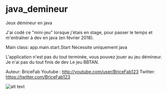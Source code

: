 # java_demineur
Jeux démineur en java

J'ai codé ce "mini-jeu" lorsque j'étais en stage, pour passer le temps et m'entraîner à dev en java (en février 2018).

Main class: app.main.start.Start
Necessite uniquement java

L'application n'est pas du tout terminée, vous pouvez jouer au jeu démineur. Je n'ai pas du tout finis de dev Le jeu BBTAN.

Auteur: BriceFab
Youtube : http://youtube.com/user/BriceFab123
Twitter: https://twitter.com/BriceFab123

![alt text](https://image.noelshack.com/fichiers/2020/12/2/1584479663-deminer.png)
